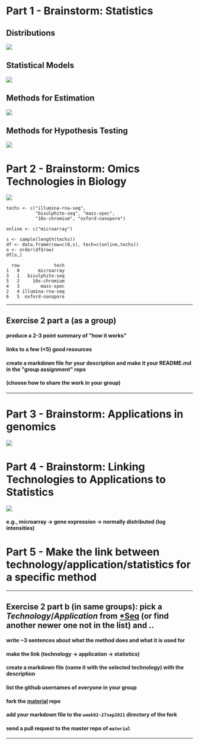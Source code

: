 
# Part 1 - Brainstorm: Statistics

## Distributions
![](./distributions.jpg)

## Statistical Models
![](statistical_models.jpg)

## Methods for Estimation
![](estimation_methods.jpg)

## Methods for Hypothesis Testing
![](hypothesis_testing.jpg)

# Part 2 - Brainstorm: Omics Technologies in Biology
![](technologies.jpg)

```{r}
techs <- c("illumina-rna-seq",
           "bisulphite-seq", "mass-spec", 
           "10x-chromium", "oxford-nanopore")

online <- c("microarray")

s <- sample(length(techs))
df <- data.frame(row=c(0,s), tech=c(online,techs))
o <- order(df$row)
df[o,]
```


```
  row             tech
1   0       microarray
3   1   bisulphite-seq
5   2     10x-chromium
4   3        mass-spec
2   4 illumina-rna-seq
6   5  oxford-nanopore
```

___
## Exercise 2 part a (as a group)
#### produce a 2-3 point summary of "how it works"
#### links to a few (<5) good resources
#### create a markdown file for your description and make it your README.md in the "group assignment" repo
#### (choose how to share the work in your group)
___

# Part 3 - Brainstorm: Applications in genomics 
![](applications.jpg)

# Part 4 - Brainstorm: Linking Technologies to Applications to Statistics
![](link.jpg)

#### e.g., microarray -> gene expression -> normally distributed (log intensities)

# Part 5 - Make the link between technology/application/statistics for a specific method

___
## Exercise 2 part b (in same groups): pick a *Technology*/*Application* from [*Seq](https://liorpachter.wordpress.com/seq/) (or find another newer one not in the list) and ..
#### write ~3 sentences about what the method does and what it is used for
#### make the link (technology -> application -> statistics)
#### create a markdown file (name it with the selected technology) with the description
#### list the github usernames of everyone in your group
#### fork the [material](https://github.com/sta426hs2021/material) repo
#### add your markdown file to the `week02-27sep2021` directory of the fork
#### send a pull request to the master repo of `material`
___

